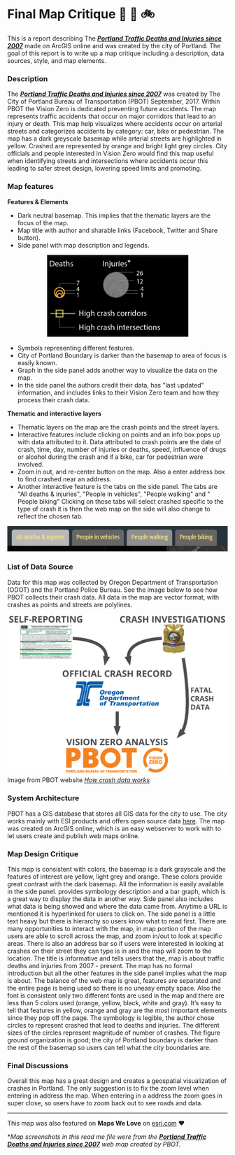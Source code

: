 # Final Map Critique :walking: :car: :bike:
This is a report describing The [***Portland Traffic Deaths and Injuries since 2007***](https://pdx.maps.arcgis.com/apps/MapSeries/index.html?appid=5385b143768c445db915a9c7fad32ebe) made on ArcGIS online and was created by the city of Portland. The goal of this report is to write up a map critique including a description, data sources, style, and map elements. 

### Description
The [***Portland Traffic Deaths and Injuries since 2007***](https://pdx.maps.arcgis.com/apps/MapSeries/index.html?appid=5385b143768c445db915a9c7fad32ebe) was created by The City of Portland Bureau of Transportation (PBOT) September, 2017. Within PBOT the Vision Zero is dedicated preventing future accidents. The map represents traffic accidents that occur on major corridors that lead to an injury or death. This map help visualizes where accidents occur on arterial streets and categorizes accidents by category: car, bike or pedestrian. The map has a dark greyscale basemap while arterial streets are highlighted in yellow. Crashed are represented by orange and bright light grey circles. City officials and people interested in Vision Zero would find this map useful when identifying streets and intersections where accidents occur this leading to safer street design, lowering speed limits and promoting. 

### Map features
**Features & Elements**
* Dark neutral basemap. This implies that the thematic layers are the focus of the map.
* Map title with author and sharable links (Facebook, Twitter and Share button).
* Side panel with map description and legends.

<p align="center">
  <img width="323" height="187" src="https://github.com/garciahan/Final_MapCritque/blob/master/legand.PNG">
</p>

* Symbols representing different features.
* City of Portland Boundary is darker than the basemap to area of focus is easily known.
* Graph in the side panel adds another way to visualize the data on the map.
* In the side panel the authors credit their data, has "last updated" information, and includes links to their Vision Zero team and how they process their crash data. 

**Thematic and interactive layers**
* Thematic layers on the map are the crash points and the street layers.
* Interactive features include clicking on points and an info box pops up with data attributed to it. Data attributed to crash points are the date of crash, time, day, number of injuries or deaths, speed, influence of drugs or alcohol during the crash and if a bike, car for pedestrian were involved. 
* Zoom in out, and re-center button on the map. Also a enter address box to find crashed near an address. 
* Another interactive feature is the tabs on the side panel. The tabs are "All deaths & injuries", "People in vehicles", "People walking" and " People biking" Clicking on those tabs will select crashed specific to the type of crash it is then the web map on the side will also change to reflect the chosen tab.

<p align="center">
  <img width="592" height="58" src="https://github.com/garciahan/Final_MapCritque/blob/master/tab.PNG">
</p>

### List of Data Source
Data for this map was collected by Oregon Department of Transportation (ODOT) and the Portland Police Bureau. See the image below to see how PBOT collects their crash data. All data in the map are vector format, with crashes as points and streets are polylines.

![alt text](https://github.com/garciahan/Final_MapCritque/blob/master/Crashdiagram.png)
Image from PBOT website [*How crash data works*](https://www.portlandoregon.gov/transportation/article/595691)

### System Architecture
PBOT has a GIS database that stores all GIS data for the city to use. The city works mainly with ESI products and offers open source data [here](https://gis-pdx.opendata.arcgis.com/). The map was created on ArcGIS online, which is an easy webserver to work with to let users create and publish web maps online. 

### Map Design Critique

This map is consistent with colors, the basemap is a dark grayscale and the features of interest are yellow, light grey and orange. These colors provide great contrast with the dark basemap. All the information is easily available in the side panel. 
provides symbology description and a bar graph, which is a great way to display the data in another way. Side panel also includes what data is being showed and where the data came from. Anytime a URL is mentioned it is hyperlinked for users to click on. The side panel is a little text heavy but there is hierarchy so users know what to read first. 
There are many opportunities to interact with the map, in map portion of the map users are able to scroll across the map, and zoom in/out to look at specific areas. There is also an address bar so if users were interested in looking at crashes on their street they can type is in and the map will zoom to the location.
The title is informative and tells users that the, map is about traffic deaths and injuries from 2007 - present. The map has no formal introduction but all the other features in the side panel implies what the map is about.
The balance of the web map is great, features are separated and the entire page is being used so there is no uneasy empty space. Also the font is consistent only two different fonts are used in the map and there are less than 5 colors used (orange, yellow, black, white and gray). It’s easy to tell that features in yellow, orange and gray are the most important elements since they pop off the page. 
The symbology is legible, the author chose circles to represent crashed that lead to deaths and injuries. The different sizes of the circles represent magnitude of number of crashes. The figure ground organization is good; the city of Portland boundary is darker than the rest of the basemap so users can tell what the city boundaries are. 

### Final Discussions
Overall this map has a great design and creates a geospatial visualization of crashes in Portland. The only suggestion is to fix the zoom level when entering in address the map. When entering in a address the zoom goes in super close, so users have to zoom back out to see roads and data. 

---------

This map was also featured on **Maps We Love** on [esri.com](https://www.esri.com/en-us/maps-we-love/gallery/portland-vision-zero) :heart:

**Map screenshots in this read me file were from the [***Portland Traffic Deaths and Injuries since 2007***](https://pdx.maps.arcgis.com/apps/MapSeries/index.html?appid=5385b143768c445db915a9c7fad32ebe) web map created by PBOT.*
